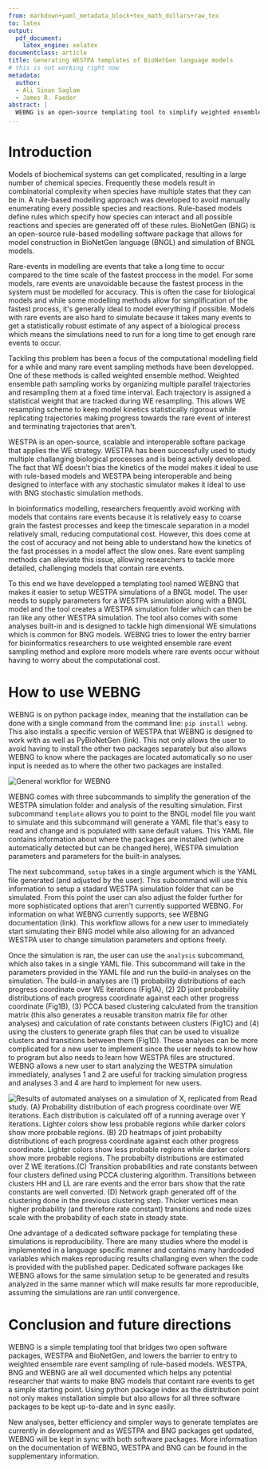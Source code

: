 ```yaml
---
from: markdown+yaml_metadata_block+tex_math_dollars+raw_tex
to: latex
output:
  pdf_document: 
    latex_engine: xelatex
documentclass: article
title: Generating WESTPA templates of BioNetGen language models
# this is not working right now
metadata:
  author:
  - Ali Sinan Saglam
  - James R. Faeder
abstract: |
  WEBNG is an open-source templating tool to simplify weighted ensemble simulations of rule-based models. WEBNG bridges the open source software packages WESTPA, for weighted ensemble path sampling, and BioNetGen, for rule-based modeeling. This package is designed to simplify enhanced rare-event sampling of biological rule-based models, allowing researchers to tackle more challenging models that contain harder to simulate processes within a well-defined framework. Depending on existing open-source packages that are proven and are in active development allows WEBNG to stay up-to-date while also being easy to install and maintain.
...
```



Introduction
============

Models of biochemical systems can get complicated, resulting in a large number of chemical species. Frequently these models result in combinatorial complexity when species have multiple states that they can be in. A rule-based modelling approach was developed to avoid manually enumerating every possible species and reactions. Rule-based models define rules which specify how species can interact and all possible reactions and species are generated off of these rules. BioNetGen (BNG) is an open-source rule-based modelling software package that allows for model construction in BioNetGen language (BNGL) and simulation of BNGL models.

Rare-events in modelling are events that take a long time to occur compared to the time scale of the fastest proccess in the model. For some models, rare events are unavoidable because the fastest process in the system must be modelled for accuracy. This is often the case for biological models and while some modelling methods allow for simplification of the fastest process, it's generally ideal to model everything if possible. Models with rare events are also hard to simulate because it takes many events to get a statistically robust estimate of any aspect of a biological process which means the simulations need to run for a long time to get enough rare events to occur.

Tackling this problem has been a focus of the computational modelling field for a while and many rare event sampling methods have been developped. One of these methods is called weighted ensemble method. Weighted ensemble path sampling works by organizing multiple parallel trajectories and resampling them at a fixed time interval. Each trajectory is assigned a statistical weight that are tracked during WE resampling. This allows WE resampling scheme to keep model kinetics statistically rigorous while replicating trajectories making progress towards the rare event of interest and terminating trajectories that aren't.

WESTPA is an open-source, scalable and interoperable softare package that applies the WE strategy. WESTPA has been successfully used to study multiple challanging biological processes and is being actively developed. The fact that WE doesn't bias the kinetics of the model makes it ideal to use with rule-based models and WESTPA being interoperable and being designed to interface with any stochastic simulator makes it ideal to use with BNG stochastic simulation methods.

In bioinformatics modelling, researchers frequently avoid working with models that contains rare events because it is relatively easy to coarse grain the fastest processes and keep the timescale separation in a model relatively small, reducing computational cost. However, this does come at the cost of accuracy and not being able to understand how the kinetics of the fast processes in a model affect the slow ones. Rare event sampling methods can alleviate this issue, allowing researchers to tackle more detailed, challenging models that contain rare events.

To this end we have developped a templating tool named WEBNG that makes it easier to setup WESTPA simulations of a BNGL model. The user needs to supply parameters for a WESTPA simulation along with a BNGL model and the tool creates a WESTPA simulation folder which can then be ran like any other WESTPA simulation. The tool also comes with some analyses built-in and is designed to tackle high dimensional WE simulations which is common for BNG models. WEBNG tries to lower the entry barrier for bioinformatics researchers to use weighted ensemble rare event sampling method and explore more models where rare events occur without having to worry about the computational cost.

How to use WEBNG
================

WEBNG is on python package index, meaning that the installation can be done with a single command from the command line: `pip install webng`. This also installs a specific version of WESTPA that WEBNG is designed to work with as well as PyBioNetGen (link). This not only allows the user to avoid having to install the other two packages separately but also allows WEBNG to know where the packages are located automatically so no user input is needed as to where the other two packages are installed.

![General workflor for WEBNG](webng_flow.png)

WEBNG comes with three subcommands to simplify the generation of the WESTPA simulation folder and analysis of the resulting simulation. First subcommand `template` allows you to point to the BNGL model file you want to simulate and this subcommand will generate a YAML file that's easy to read and change and is populated with sane default values. This YAML file contains information about where the packages are installed (which are automatically detected but can be changed here), WESTPA simulation parameters and parameters for the built-in analyses.

The next subcommand, `setup` takes in a single argument which is the YAML file generated (and adjusted by the user). This subcommand will use this information to setup a stadard WESTPA simulation folder that can be simulated. From this point the user can also adjust the folder further for more sophisticated options that aren't currently supported WEBNG. For information on what WEBNG currently supports, see WEBNG documentation (link). This workflow allows for a new user to immediately start simulating their BNG model while also allowing for an advanced WESTPA user to change simulation parameters and options freely.

Once the simulation is ran, the user can use the `analysis` subcommand, which also takes in a single YAML file. This subcommand will take in the parameters provided in the YAML file and run the build-in analyses on the simulation. The build-in analyses are (1) probability distributions of each progress coordinate over WE iterations (Fig1A), (2) 2D joint probability distributions of each progress coordinate against each other progress coordinate (Fig1B), (3) PCCA based clustering calculated from the transition matrix (this also generates a reusable transiton matrix file for other analyses) and calculation of rate constants between clusters (Fig1C) and (4) using the clusters to generate graph files that can be used to visualize clusters and transitions between them (Fig1D). These analyses can be more complicated for a new user to implement since the user needs to know how to program but also needs to learn how WESTPA files are structured. WEBNG allows a new user to start analyzing the WESTPA simulation immediately, analyses 1 and 2 are useful for tracking simulation progress and analyses 3 and 4 are hard to implement for new users.

![Results of automated analyses on a simulation of X, replicated from Read study. (A) Probability distribution of each progress coordinate over WE iterations. Each distribution is calculated off of a running average over Y iterations. Lighter colors show less probable regions while darker colors show more probable regions. (B) 2D heatmaps of joint probabilty distributions of each progress coordinate against each other progress coordinate. Lighter colors show less probable regions while darker colors show more probable regions. The probabilty distributions are estimated over Z WE iterations.(C) Transition probabilities and rate constants between four clusters defined using PCCA clustering algorithm. Transitions between clusters HH and LL are rare events and the error bars show that the rate constants are well converted. (D) Network graph generated off of the clustering done in the previous clustering step. Thicker vertices mean higher probability (and therefore rate constant) transitions and node sizes scale with the probability of each state in steady state.](fig2.png)

One advantage of a dedicated software package for templating these simulations is reproducibility. There are many studies where the model is implemented in a language specific manner and contains many hardcoded variables which makes reproducing results challanging even when the code is provided with the published paper. Dedicated software packages like WEBNG allows for the same simulation setup to be generated and results analyzed in the same manner which will make results far more reproducible, assuming the simulations are ran until convergence.

Conclusion and future directions
================================

WEBNG is a simple templating tool that bridges two open software packages, WESTPA and BioNetGen, and lowers the barrier to entry to weighted ensemble rare event sampling of rule-based models. WESTPA, BNG and WEBNG are all well documented which helps any potential researcher that wants to make BNG models that containt rare events to get a simple starting point. Using python package index as the distribution point not only makes installation simple but also allows for all three software packages to be kept up-to-date and in sync easily.

New analyses, better efficiency and simpler ways to generate templates are currently in development and as WESTPA and BNG packages get updated, WEBNG will be kept in sync with both software packages. More information on the documentation of WEBNG, WESTPA and BNG can be found in the supplementary information. 